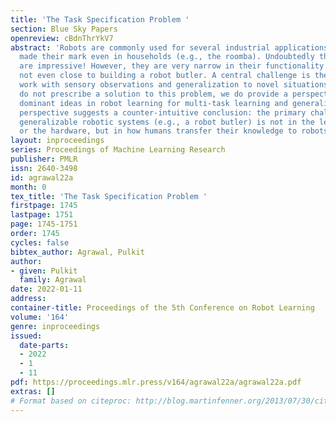 ```yaml
---
title: 'The Task Specification Problem '
section: Blue Sky Papers
openreview: cBdnThrYkV7
abstract: 'Robots are commonly used for several industrial applications and some have
  made their mark even in households (e.g., the roomba). Undoubtedly these systems
  are impressive! However, they are very narrow in their functionality and we are
  not even close to building a robot butler. A central challenge is the ability to
  work with sensory observations and generalization to novel situations. While we
  do not prescribe a solution to this problem, we do provide a perspective on a few
  dominant ideas in robot learning for multi-task learning and generalization. This
  perspective suggests a counter-intuitive conclusion: the primary challenge in building
  generalizable robotic systems (e.g., a robot butler) is not in the learning algorithms
  or the hardware, but in how humans transfer their knowledge to robots. '
layout: inproceedings
series: Proceedings of Machine Learning Research
publisher: PMLR
issn: 2640-3498
id: agrawal22a
month: 0
tex_title: 'The Task Specification Problem '
firstpage: 1745
lastpage: 1751
page: 1745-1751
order: 1745
cycles: false
bibtex_author: Agrawal, Pulkit
author:
- given: Pulkit
  family: Agrawal
date: 2022-01-11
address:
container-title: Proceedings of the 5th Conference on Robot Learning
volume: '164'
genre: inproceedings
issued:
  date-parts:
  - 2022
  - 1
  - 11
pdf: https://proceedings.mlr.press/v164/agrawal22a/agrawal22a.pdf
extras: []
# Format based on citeproc: http://blog.martinfenner.org/2013/07/30/citeproc-yaml-for-bibliographies/
---
```

